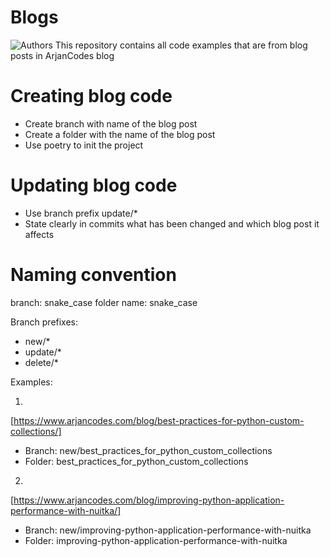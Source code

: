 # Blogs
![Authors](https://kajabi-storefronts-production.kajabi-cdn.com/kajabi-storefronts-production/file-uploads/themes/2149113237/settings_images/4adb13d-824c-454-a5c-72b2c6f06e1_Arjan_Codes_-_FInal_Files.png)
This repository contains all code examples that are from blog posts in ArjanCodes blog

# Creating blog code
- Create branch with name of the blog post
- Create a folder with the name of the blog post
- Use poetry to init the project


# Updating blog code
- Use branch prefix update/*
- State clearly in commits what has been changed and which blog post it affects
  
# Naming convention
branch: snake_case
folder name: snake_case 

Branch prefixes:
* new/*
* update/*
* delete/*

  
Examples:

1.
[https://www.arjancodes.com/blog/best-practices-for-python-custom-collections/]
- Branch: new/best_practices_for_python_custom_collections
- Folder: best_practices_for_python_custom_collections

2.
[https://www.arjancodes.com/blog/improving-python-application-performance-with-nuitka/]
- Branch: new/improving-python-application-performance-with-nuitka
- Folder: improving-python-application-performance-with-nuitka



